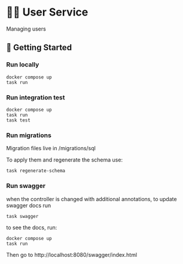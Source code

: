# 🧑‍💼 User Service

Managing users

## 🚀 Getting Started

### Run locally

```
docker compose up
task run
```

### Run integration test

```
docker compose up
task run
task test
```

### Run migrations
Migration files live in /migrations/sql

To apply them and regenerate the schema use:
```
task regenerate-schema
```

### Run swagger

when the controller is changed with additional annotations, to update swagger docs run

```
task swagger
```
to see the docs, run:
```
docker compose up
task run
```
Then go to http://localhost:8080/swagger/index.html
